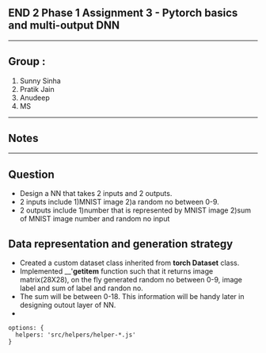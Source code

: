 
## END 2 Phase 1 Assignment 3 - Pytorch basics and multi-output DNN
------------------------------------------------------------------------------------------------------------

## Group : 
1. Sunny Sinha
2. Pratik Jain
3. Anudeep
4. MS

----------------------
## Notes 
---------------------------------------------------------------------------------------------------------------------------

## Question
* Design a NN that takes 2 inputs and 2 outputs.
* 2 inputs include 1)MNIST image 2)a random no between 0-9.
* 2 outputs include 1)number that is represented by MNIST image  2)sum of MNIST image number and random no input

## Data representation and generation strategy
* Created a custom dataset class inherited from __torch Dataset__ class.
* Implemented __'__getitem__ function such that it returns image matrix(28X28), on the fly generated random no between 0-9, image label and sum of label and randon no.
* The sum will be between 0-18. This information will be handy later in designing outout layer of NN.
* 


```
options: {
  helpers: 'src/helpers/helper-*.js'
}
```

